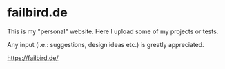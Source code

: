 # failbird.de

This is my "personal" website. Here I upload some of my projects or tests.

Any input (i.e.: suggestions, design ideas etc.) is greatly appreciated.

https://failbird.de/
